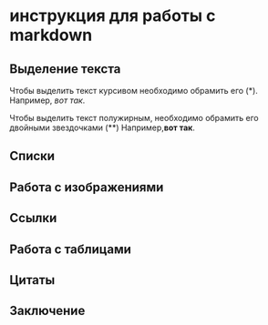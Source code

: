 # инструкция для работы с markdown

## Выделение текста

Чтобы выделить текст курсивом необходимо обрамить его (*). Например, *вот так*.

Чтобы выделить текст полужирным, необходимо обрамить его двойными звездочками (**)
Например,**вот так**.

## Списки 

## Работа с изображениями

## Ссылки

## Работа с таблицами

## Цитаты

## Заключение 